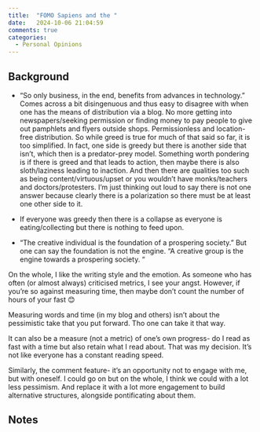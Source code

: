```yaml
---
title:  "FOMO Sapiens and the "
date:   2024-10-06 21:04:59
comments: true
categories:
  - Personal Opinions
---
```


## Background
- “So only business, in the end, benefits from advances in technology.”
Comes across a bit disingenuous and thus easy to disagree with when
one has the means of distribution via a blog. No more getting into
newspapers/seeking permission or finding money to pay people to give out pamphlets and
flyers outside shops. Permissionless and location-free distribution.
So while greed is true for much of that said so far, it is too simplified.
In fact, one side is greedy but there is another side that isn’t, which
then is a predator-prey model.
Something worth pondering is if there is greed and that leads to action,
then maybe there is also sloth/laziness leading to inaction. And then
there are qualities too such as being content/virtuous/upset or you
wouldn’t have monks/teachers and doctors/protesters.
I’m just thinking out loud to say there is not one answer
because clearly there is a polarization so there must be at least
one other side to it.

- If everyone was greedy then there is a collapse as everyone is eating/collecting
but there is nothing to feed upon.

- “The creative individual is the foundation of a prospering society.”
But one can say the foundation is not the engine.
“A creative group is the engine towards a prospering society. “

On the whole, I like the writing style and the emotion. As someone who
has often (or almost always) criticised metrics, I see your angst.
However, if you’re so against measuring time, then maybe don’t count
the number of hours of your fast 😊

Measuring words and time (in my blog and others) isn’t about the
pessimistic take that you put forward. Tho one can take it that way.

It can also be a measure (not a metric) of one’s own progress- do I
read as fast with a time but also retain what I read about. That was my
decision. It’s not like everyone has a constant reading speed.

Similarly, the comment feature- it’s an opportunity not to engage with me,
but with oneself. I could go on but on the whole, I think we could with a
lot less pessimism. And replace it with a lot more engagement to build
alternative structures, alongside pontificating about them. 


## Notes
[^a]: 
